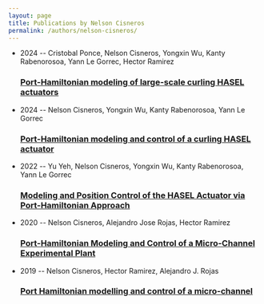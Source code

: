 ```yaml
---
layout: page
title: Publications by Nelson Cisneros
permalink: /authors/nelson-cisneros/
---
```


<ul class="post-list">
<li><span class='post-meta'>2024 -- Cristobal Ponce, Nelson Cisneros, Yongxin Wu, Kanty Rabenorosoa, Yann Le Gorrec, Hector Ramirez</span><h3><a class='post-link' href='../../port-hamiltonian-modeling-of-large-scale-curling-hasel-actuators'>Port-Hamiltonian modeling of large-scale curling HASEL actuators</a></h3></li>
<li><span class='post-meta'>2024 -- Nelson Cisneros, Yongxin Wu, Kanty Rabenorosoa, Yann Le Gorrec</span><h3><a class='post-link' href='../../port-hamiltonian-modeling-and-control-of-a-curling-hasel-actuator'>Port-Hamiltonian modeling and control of a curling HASEL actuator</a></h3></li>
<li><span class='post-meta'>2022 -- Yu Yeh, Nelson Cisneros, Yongxin Wu, Kanty Rabenorosoa, Yann Le Gorrec</span><h3><a class='post-link' href='../../modeling-and-position-control-of-the-hasel-actuator-via-port-hamiltonian-approach'>Modeling and Position Control of the HASEL Actuator via Port-Hamiltonian Approach</a></h3></li>
<li><span class='post-meta'>2020 -- Nelson Cisneros, Alejandro Jose Rojas, Hector Ramirez</span><h3><a class='post-link' href='../../port-hamiltonian-modeling-and-control-of-a-micro-channel-experimental-plant'>Port-Hamiltonian Modeling and Control of a Micro-Channel Experimental Plant</a></h3></li>
<li><span class='post-meta'>2019 -- Nelson Cisneros, Hector Ramirez, Alejandro J. Rojas</span><h3><a class='post-link' href='../../port-hamiltonian-modelling-and-control-of-a-micro-channel'>Port Hamiltonian modelling and control of a micro-channel</a></h3></li>

</ul>

